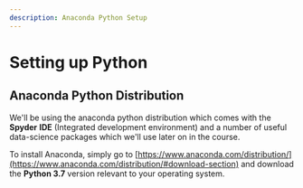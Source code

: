 ```yaml
---
description: Anaconda Python Setup
---
```


# Setting up Python

## Anaconda Python Distribution

We'll be using the anaconda python distribution which comes with the **Spyder** **IDE** \(Integrated development environment\) and a number of useful data-science packages which we'll use later on in the course.

To install  Anaconda, simply go to [https://www.anaconda.com/distribution/](https://www.anaconda.com/distribution/#download-section) and download the **Python 3.7** version relevant to your operating system.

